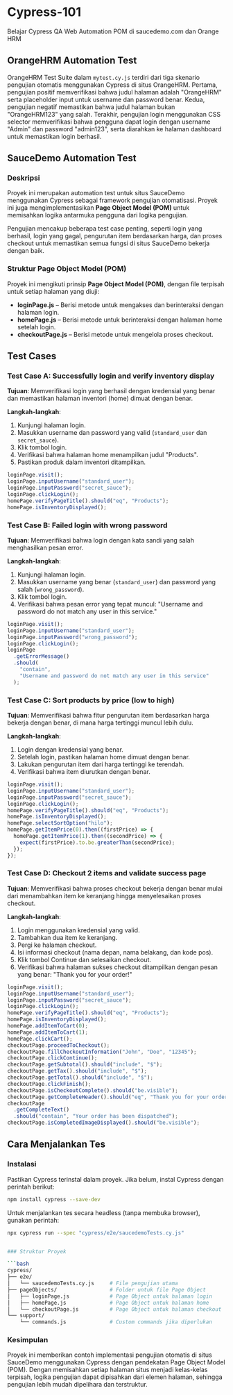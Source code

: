# Cypress-101

Belajar Cypress QA Web Automation POM di saucedemo.com dan Orange HRM

## OrangeHRM Automation Test

OrangeHRM Test Suite dalam `mytest.cy.js` terdiri dari tiga skenario pengujian otomatis menggunakan Cypress di situs OrangeHRM. Pertama, pengujian positif memverifikasi bahwa judul halaman adalah "OrangeHRM" serta placeholder input untuk username dan password benar. Kedua, pengujian negatif memastikan bahwa judul halaman bukan "OrangeHRM123" yang salah. Terakhir, pengujian login menggunakan CSS selector memverifikasi bahwa pengguna dapat login dengan username "Admin" dan password "admin123", serta diarahkan ke halaman dashboard untuk memastikan login berhasil.

## SauceDemo Automation Test

### Deskripsi

Proyek ini merupakan automation test untuk situs SauceDemo menggunakan Cypress sebagai framework pengujian otomatisasi. Proyek ini juga mengimplementasikan **Page Object Model (POM)** untuk memisahkan logika antarmuka pengguna dari logika pengujian.

Pengujian mencakup beberapa test case penting, seperti login yang berhasil, login yang gagal, pengurutan item berdasarkan harga, dan proses checkout untuk memastikan semua fungsi di situs SauceDemo bekerja dengan baik.

### Struktur Page Object Model (POM)

Proyek ini mengikuti prinsip **Page Object Model (POM)**, dengan file terpisah untuk setiap halaman yang diuji:

- **loginPage.js** – Berisi metode untuk mengakses dan berinteraksi dengan halaman login.
- **homePage.js** – Berisi metode untuk berinteraksi dengan halaman home setelah login.
- **checkoutPage.js** – Berisi metode untuk mengelola proses checkout.

## Test Cases

### Test Case A: Successfully login and verify inventory display

**Tujuan**: Memverifikasi login yang berhasil dengan kredensial yang benar dan memastikan halaman inventori (home) dimuat dengan benar.

**Langkah-langkah**:

1. Kunjungi halaman login.
2. Masukkan username dan password yang valid (`standard_user` dan `secret_sauce`).
3. Klik tombol login.
4. Verifikasi bahwa halaman home menampilkan judul "Products".
5. Pastikan produk dalam inventori ditampilkan.

```javascript
loginPage.visit();
loginPage.inputUsername("standard_user");
loginPage.inputPassword("secret_sauce");
loginPage.clickLogin();
homePage.verifyPageTitle().should("eq", "Products");
homePage.isInventoryDisplayed();
```

### Test Case B: Failed login with wrong password

**Tujuan**: Memverifikasi bahwa login dengan kata sandi yang salah menghasilkan pesan error.

**Langkah-langkah**:

1. Kunjungi halaman login.
2. Masukkan username yang benar (`standard_user`) dan password yang salah (`wrong_password`).
3. Klik tombol login.
4. Verifikasi bahwa pesan error yang tepat muncul: "Username and password do not match any user in this service."

```javascript
loginPage.visit();
loginPage.inputUsername("standard_user");
loginPage.inputPassword("wrong_password");
loginPage.clickLogin();
loginPage
  .getErrorMessage()
  .should(
    "contain",
    "Username and password do not match any user in this service"
  );
```

### Test Case C: Sort products by price (low to high)

**Tujuan**: Memverifikasi bahwa fitur pengurutan item berdasarkan harga bekerja dengan benar, di mana harga tertinggi muncul lebih dulu.

**Langkah-langkah**:

1. Login dengan kredensial yang benar.
2. Setelah login, pastikan halaman home dimuat dengan benar.
3. Lakukan pengurutan item dari harga tertinggi ke terendah.
4. Verifikasi bahwa item diurutkan dengan benar.

```javascript
loginPage.visit();
loginPage.inputUsername("standard_user");
loginPage.inputPassword("secret_sauce");
loginPage.clickLogin();
homePage.verifyPageTitle().should("eq", "Products");
homePage.isInventoryDisplayed();
homePage.selectSortOption("hilo");
homePage.getItemPrice(0).then((firstPrice) => {
  homePage.getItemPrice(1).then((secondPrice) => {
    expect(firstPrice).to.be.greaterThan(secondPrice);
  });
});
```

### Test Case D: Checkout 2 items and validate success page

**Tujuan**: Memverifikasi bahwa proses checkout bekerja dengan benar mulai dari menambahkan item ke keranjang hingga menyelesaikan proses checkout.

**Langkah-langkah**:

1. Login menggunakan kredensial yang valid.
2. Tambahkan dua item ke keranjang.
3. Pergi ke halaman checkout.
4. Isi informasi checkout (nama depan, nama belakang, dan kode pos).
5. Klik tombol Continue dan selesaikan checkout.
6. Verifikasi bahwa halaman sukses checkout ditampilkan dengan pesan yang benar: "Thank you for your order!"

```javascript
loginPage.visit();
loginPage.inputUsername("standard_user");
loginPage.inputPassword("secret_sauce");
loginPage.clickLogin();
homePage.verifyPageTitle().should("eq", "Products");
homePage.isInventoryDisplayed();
homePage.addItemToCart(0);
homePage.addItemToCart(1);
homePage.clickCart();
checkoutPage.proceedToCheckout();
checkoutPage.fillCheckoutInformation("John", "Doe", "12345");
checkoutPage.clickContinue();
checkoutPage.getSubtotal().should("include", "$");
checkoutPage.getTax().should("include", "$");
checkoutPage.getTotal().should("include", "$");
checkoutPage.clickFinish();
checkoutPage.isCheckoutComplete().should("be.visible");
checkoutPage.getCompleteHeader().should("eq", "Thank you for your order!");
checkoutPage
  .getCompleteText()
  .should("contain", "Your order has been dispatched");
checkoutPage.isCompletedImageDisplayed().should("be.visible");
```

## Cara Menjalankan Tes

### Instalasi

Pastikan Cypress terinstal dalam proyek. Jika belum, instal Cypress dengan perintah berikut:

```bash
npm install cypress --save-dev
```

Untuk menjalankan tes secara headless (tanpa membuka browser), gunakan perintah:

````bash
npx cypress run --spec "cypress/e2e/saucedemoTests.cy.js"


### Struktur Proyek

```bash
cypress/
├── e2e/
│   └── saucedemoTests.cy.js     # File pengujian utama
├── pageObjects/                 # Folder untuk file Page Object
│   ├── loginPage.js             # Page Object untuk halaman login
│   ├── homePage.js              # Page Object untuk halaman home
│   └── checkoutPage.js          # Page Object untuk halaman checkout
└── support/
    └── commands.js              # Custom commands jika diperlukan

````

### Kesimpulan

Proyek ini memberikan contoh implementasi pengujian otomatis di situs SauceDemo menggunakan Cypress dengan pendekatan Page Object Model (POM). Dengan memisahkan setiap halaman situs menjadi kelas-kelas terpisah, logika pengujian dapat dipisahkan dari elemen halaman, sehingga pengujian lebih mudah dipelihara dan terstruktur.
